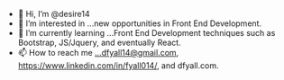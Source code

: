 - 👋 Hi, I’m @desire14
- 👀 I’m interested in ...new opportunities in Front End Development.
- 🌱 I’m currently learning ...Front End Development techniques such as Bootstrap, JS/Jquery, and eventually React. 
- 📫 How to reach me ...dfyall14@gmail.com, https://www.linkedin.com/in/fyall014/, and dfyall.com.

<!---
desire14/desire14 is a ✨ special ✨ repository because its `README.md` (this file) appears on your GitHub profile.
You can click the Preview link to take a look at your changes.
--->
